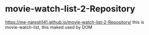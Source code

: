 # movie-watch-list-2-Repository
 https://me-naresh141.github.io/movie-watch-list-2-Repository/
this is movie-watch-list,
this maked used by DOM
